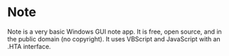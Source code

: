 # Note
Note is a very basic Windows GUI note app.  It is free, open source, and in the public domain (no copyright).  It uses VBScript and JavaScript with an .HTA interface.
